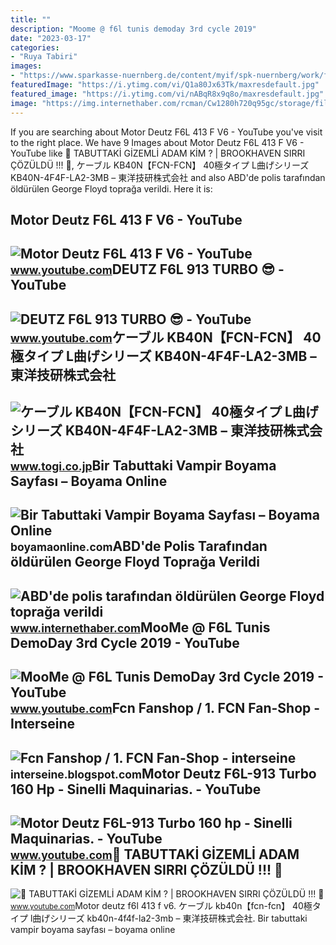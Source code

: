 ```yaml
---
title: ""
description: "Moome @ f6l tunis demoday 3rd cycle 2019"
date: "2023-03-17"
categories:
- "Ruya Tabiri"
images:
- "https://www.sparkasse-nuernberg.de/content/myif/spk-nuernberg/work/filiale/de/home/ihre-sparkasse/spenden_sponsoring/fcn-community-partner/_jcr_content/par/section_1772946572/section/imagebox1_360617239/image.img.jpg/1568710420528.jpg"
featuredImage: "https://i.ytimg.com/vi/Q1a80Jx63Tk/maxresdefault.jpg"
featured_image: "https://i.ytimg.com/vi/nABqR8x9q8o/maxresdefault.jpg"
image: "https://img.internethaber.com/rcman/Cw1280h720q95gc/storage/files/images/2020/06/10/basliksiz-1-GtgS_cover.jpg"
---
```


If you are searching about Motor Deutz F6L 413 F V6 - YouTube you've visit to the right place. We have 9 Images about Motor Deutz F6L 413 F V6 - YouTube like 👿 TABUTTAKİ GİZEMLİ ADAM KİM ? | BROOKHAVEN SIRRI ÇÖZÜLDÜ !!! 👿, ケーブル KB40N【FCN-FCN】 40極タイプ L曲げシリーズ KB40N-4F4F-LA2-3MB – 東洋技研株式会社 and also ABD'de polis tarafından öldürülen George Floyd toprağa verildi. Here it is:

Motor Deutz F6L 413 F V6 - YouTube
----------------------------------

 ![Motor Deutz F6L 413 F V6 - YouTube](https://i.ytimg.com/vi/cTJvgkq-DP4/maxresdefault.jpg) <small>www.youtube.com</small>DEUTZ F6L 913 TURBO 😎 - YouTube
-------------------------------

 ![DEUTZ F6L 913 TURBO 😎 - YouTube](https://i.ytimg.com/vi/Q1a80Jx63Tk/maxresdefault.jpg) <small>www.youtube.com</small>ケーブル KB40N【FCN-FCN】 40極タイプ L曲げシリーズ KB40N-4F4F-LA2-3MB – 東洋技研株式会社
----------------------------------------------------------------

 ![ケーブル KB40N【FCN-FCN】 40極タイプ L曲げシリーズ KB40N-4F4F-LA2-3MB – 東洋技研株式会社](https://www.togi.co.jp/images/products/4/togi_p_harnesscable_2726_KB40N4F4FLA23MB_3_1666858531.jpg) <small>www.togi.co.jp</small>Bir Tabuttaki Vampir Boyama Sayfası – Boyama Online
---------------------------------------------------

 ![Bir Tabuttaki Vampir Boyama Sayfası – Boyama Online](https://boyamaonline.com/images/imgcolor/Vampir-6.jpg) <small>boyamaonline.com</small>ABD'de Polis Tarafından öldürülen George Floyd Toprağa Verildi
--------------------------------------------------------------

 ![ABD'de polis tarafından öldürülen George Floyd toprağa verildi](https://img.internethaber.com/rcman/Cw1280h720q95gc/storage/files/images/2020/06/10/basliksiz-1-GtgS_cover.jpg) <small>www.internethaber.com</small>MooMe @ F6L Tunis DemoDay 3rd Cycle 2019 - YouTube
--------------------------------------------------

 ![MooMe @ F6L Tunis DemoDay 3rd Cycle 2019 - YouTube](https://i.ytimg.com/vi/cwQJe2j9cG4/maxresdefault.jpg) <small>www.youtube.com</small>Fcn Fanshop / 1. FCN Fan-Shop - Interseine
------------------------------------------

 ![Fcn Fanshop / 1. FCN Fan-Shop - interseine](https://www.sparkasse-nuernberg.de/content/myif/spk-nuernberg/work/filiale/de/home/ihre-sparkasse/spenden_sponsoring/fcn-community-partner/_jcr_content/par/section_1772946572/section/imagebox1_360617239/image.img.jpg/1568710420528.jpg) <small>interseine.blogspot.com</small>Motor Deutz F6L-913 Turbo 160 Hp - Sinelli Maquinarias. - YouTube
-----------------------------------------------------------------

 ![Motor Deutz F6L-913 Turbo 160 hp - Sinelli Maquinarias. - YouTube](https://i.ytimg.com/vi/mkst9CtotXk/maxresdefault.jpg) <small>www.youtube.com</small>👿 TABUTTAKİ GİZEMLİ ADAM KİM ? | BROOKHAVEN SIRRI ÇÖZÜLDÜ !!! 👿
---------------------------------------------------------------

 ![👿 TABUTTAKİ GİZEMLİ ADAM KİM ? | BROOKHAVEN SIRRI ÇÖZÜLDÜ !!! 👿](https://i.ytimg.com/vi/nABqR8x9q8o/maxresdefault.jpg) <small>www.youtube.com</small>Motor deutz f6l 413 f v6. ケーブル kb40n【fcn-fcn】 40極タイプ l曲げシリーズ kb40n-4f4f-la2-3mb – 東洋技研株式会社. Bir tabuttaki vampir boyama sayfası – boyama online

